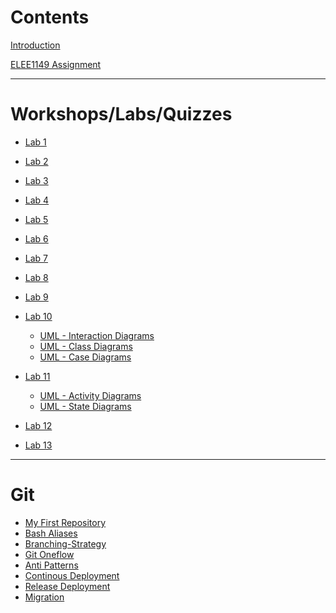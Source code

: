 # Contents

[Introduction](Introduction.md)

[ELEE1149 Assignment]()

--------------------
# Workshops/Labs/Quizzes

- [Lab 1](Lab_1/Lab_1.md)

- [Lab 2]()

- [Lab 3]()

- [Lab 4]()

- [Lab 5]()

- [Lab 6]()

- [Lab 7]()

- [Lab 8]()

- [Lab 9]()

- [Lab 10]()
   - [UML - Interaction Diagrams]()
   - [UML - Class Diagrams]()
   - [UML - Case Diagrams]()
- [Lab 11]()
   - [UML - Activity Diagrams]() 
   - [UML - State Diagrams]() 
- [Lab 12]()
- [Lab 13]()
------

# Git

  - [My First Repository](myFirstRepository/myFirstRepository.md)
  - [Bash Aliases](BashAliases/BashAliases.md)
  - [Branching-Strategy](BranchingModel/BranchingModel.md)
  - [Git Oneflow](OneFlow/OneFlow.md)
  - [Anti Patterns](AntiPatterns/AntiPatterns.md)
  - [Continous Deployment](ContinousDeployment/ContinousDeployment.md)
  - [Release Deployment](ReleaseDeployment/ReleaseDeployment.md)
  - [Migration](Migration/Migration.md)